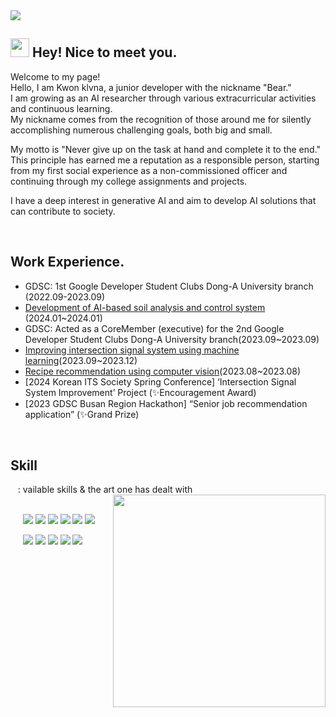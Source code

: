 <img src = "https://capsule-render.vercel.app/api?type=waving&height=200&text=Klvna&fontAlign=80&fontAlignY=40&color=gradient" >
<!-- 출처 : https://github.com/kyechan99/capsule-render -->

<h2><img src="https://emojis.slackmojis.com/emojis/images/1531849430/4246/blob-sunglasses.gif?1531849430" width="30"/> Hey! Nice to meet you.</h2> 
<p>Welcome to my page! </br>
Hello, I am Kwon klvna, a junior developer with the nickname "Bear." <br>
I am growing as an AI researcher through various extracurricular activities and continuous learning. <br>
My nickname comes from the recognition of those around me for silently accomplishing numerous challenging goals, both big and small. <br>

My motto is "Never give up on the task at hand and complete it to the end." <br>
This principle has earned me a reputation as a responsible person, starting from my first social experience as a non-commissioned officer and continuing through my college assignments and projects. <br>

I have a deep interest in generative AI and aim to develop AI solutions that can contribute to society.  </p> 


<br>

##  Work Experience.
- GDSC: 1st Google Developer Student Clubs Dong-A University branch (2022.09-2023.09)
- [Development of AI-based soil analysis and control system](https://shimmering-tiglon-692.notion.site/b628f5f4688b499fa987cf146f911f8b?pvs=4) (2024.01~2024.01)
- GDSC: Acted as a CoreMember (executive) for the 2nd Google Developer Student Clubs Dong-A University branch(2023.09~2023.09)
- [Improving intersection signal system using machine learning](https://github.com/klavna/Improve_Smart_Crossroads/tree/main)(2023.09~2023.12)
- [Recipe recommendation using computer vision](https://github.com/klavna/CARE)(2023.08~2023.08)
- [2024 Korean ITS Society Spring Conference] ‘Intersection Signal System Improvement’ Project (✨Encouragement Award)
- [2023 GDSC Busan Region Hackathon] “Senior job recommendation application” (✨Grand Prize)


<br>

<h2>Skill </h2>
&nbsp;&nbsp; : vailable skills & the art one has dealt with<br>  
<!-- Baekjoon -->
<img align='right' src="http://mazassumnida.wtf/api/v2/generate_badge?boj=dmldud1122" width="340">   

<br>

<p>
  &nbsp;&nbsp;&nbsp;&nbsp;&nbsp;<img src="https://img.shields.io/badge/Python-3776AB?style=flat-square&logo=Python&logoColor=white"/>
  <img src="https://img.shields.io/badge/C++-512BDB?style=flat-square&logo=C++&logoColor=white"/>
  <img src="https://img.shields.io/badge/Java-007396?style=flat-square&logo=Java&logoColor=white"/>
  <img src="https://img.shields.io/badge/Javascript-F7DF1EB?style=flat-square&logo=Javascript&logoColor=white"/>
  <img src="https://img.shields.io/badge/React-61DAFB?style=flat-square&logo=React&logoColor=white"/>
  <img src="https://img.shields.io/badge/React-Native-61DAFB?style=flat-square&logo=React-Native&logoColor=white"/>
  <br>
  

  &nbsp;&nbsp;&nbsp;&nbsp;&nbsp;<img src="https://img.shields.io/badge/Scikit-Learn-F7931E?style=flat-square&logo=scikit-learn&logoColor=white"/>
  <img src="https://img.shields.io/badge/Tensorflow-FF6F00?style=flat-square&logo=Tensorflow&logoColor=white"/>
  <img src="https://img.shields.io/badge/Pytorch-EE4C2C?style=flat-square&logo=Pytorch&logoColor=white"/>
  <img src="https://img.shields.io/badge/HTML-E34F26?style=flat-square&logo=HTML5&logoColor=white"/>
  <img src="https://img.shields.io/badge/CSS-1572B6?style=flat-square&logo=CSS3&logoColor=white"/>  
</p>
